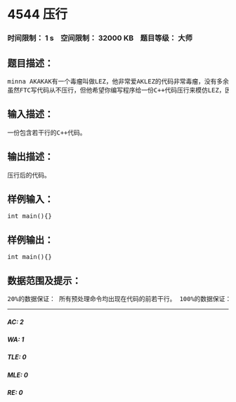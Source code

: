 # 4544 压行   
### 时间限制： 1 s&nbsp;&nbsp;&nbsp;&nbsp;空间限制： 32000 KB&nbsp;&nbsp;&nbsp;&nbsp;题目等级： 大师  
## 题目描述：  

<pre>
minna AKAKAK有一个毒瘤叫做LEZ，他非常爱AKLEZ的代码非常毒瘤，没有多余的空格，这点让FTC特别admire  
虽然FTC写代码从不压行，但他希望你编写程序给一份C++代码压行来模仿LEZ，因为他觉得这样可以给他带来好运气ＡＫＡＫＡＫ。具体而言，需要把所有能去掉的空白字符去掉，并把剩余的所有空白字符中能用空格代替的均用空格代替（具体参照样例）。其中，空白字符为空格' '、制表符'\t'、回车符'\r'及换行符'\n'。
</pre>
  
  
## 输入描述：  

<pre>
一份包含若干行的C++代码。
</pre>
  
  
## 输出描述：  

<pre>
压行后的代码。
</pre>
  
  
## 样例输入：  

<pre>
int main(){}
</pre>
  
  
## 样例输出：  

<pre>
int main(){}
</pre>
  
  
## 数据范围及提示：  

<pre>
20%的数据保证： 所有预处理命令均出现在代码的前若干行。 100%的数据保证： 总长度不超过20K； 不包含任何注释； 用引号括起来的字符串中不会再出现引号； 不包含以续行符形式出现的'\'； 所有操作符之间的空格均可以去掉（不会出现a- -b等情况）。标识符可以包含字母、数字、下划线'_'及美元字符'$'。保证数据不过于毒瘤（std都AC了哦）顺便立一个flag就是LEZAKAKAK
</pre>
  
  
***  

##### AC: 2  
##### WA: 1  
##### TLE: 0  
##### MLE: 0  
##### RE: 0  
